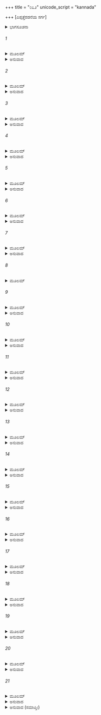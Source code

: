 +++
title = "೦೭೨"
unicode_script = "kannada"

+++
[ಎಪ್ಪತ್ತೆರಡನೆಯ ಸರ್ಗ]



<details><summary>ಭಾಗಸೂಚನಾ</summary>

ವಾಲ್ಮೀಕಿಗಳಿಂದ ಬೀಳ್ಕೊಂಡು ಶತ್ರುಘ್ನನು ಅಯೋಧ್ಯೆಗೆ ಹೋಗಿ ಶ್ರೀರಾಮಾದಿಗಳನ್ನು ಭೆಟ್ಟಿಯಾಗಿ, ಏಳುದಿನ ಅಲ್ಲಿ ಇದ್ದು ಪುನಃ ಮಧುರಾಪುರಿಗೆ ಪ್ರಯಾಣ
</details>

###### 1


<details><summary>ಮೂಲಮ್</summary>

ತಂ ಶಯಾನಂ ನರವ್ಯಾಘ್ರಂ ನಿದ್ರಾ ನಾಭ್ಯಾಗಮತ್ತದಾ ।  
ಚಿಂತಯಾನಮನೇಕಾರ್ಥಂ ರಾಮಗೀತಮನುತ್ತಮಮ್ ॥
</details>

<details><summary>ಅನುವಾದ</summary>

ಪುರುಷಸಿಂಹ ಶತ್ರುಘ್ನನು ಮಲಗಿದ್ದರೂ ಆ ಉತ್ತಮ ಶ್ರೀರಾಮಚಂದ್ರನ ಕುರಿತು ಅನೇಕ ರೀತಿಯ ಮಾತುಗಳನ್ನು ಯೋಚಿಸುತ್ತಿದ್ದನು. ಇದರಿಂದ ಅವನಿಗೆ ಬಹಳ ಹೊತ್ತು ನಿದ್ದೆಬಂದಿಲ್ಲ.॥1॥
</details>

###### 2


<details><summary>ಮೂಲಮ್</summary>

ತಸ್ಯ ಶಬ್ದಂ ಸುಮಧುರಂ ತಂತ್ರೀಲಯಸಮನ್ವಿತಮ್ ।  
ಶ್ರುತ್ವಾ ರಾತ್ರಿರ್ಜಗಾಮಾಶು ಶತ್ರುಘ್ನಸ್ಯ ಮಹಾತ್ಮನಃ ॥
</details>

<details><summary>ಅನುವಾದ</summary>

ವೀಣೆಯ ಲಯದೊಂದಿಗೆ ರಾಮಚರಿತ ಗಾಯನದ ಸುಮಧುರ ಶಬ್ದ ಕೇಳಿ ಮಹಾತ್ಮಾ ಶತ್ರುಘ್ನನ ಉಳಿದ ರಾತ್ರಿಯೂ ಬೇಗನೇ ಕಳೆದುಹೋಯಿತು.॥2॥
</details>

###### 3


<details><summary>ಮೂಲಮ್</summary>

ತಸ್ಯಾಂ ರಜನ್ಯಾಂ ವ್ಯಷ್ಟಾಯಾಂ ಕೃತ್ವಾ ಪೌರ್ವಾಹ್ಣಿಕಂ ಕ್ರಮಮ್ ।  
ಉವಾಚ ಪ್ರಾಂಜಲಿರ್ವಾಕ್ಯಂ ಶತ್ರುಘ್ನೋ ಮುನಿಪುಂಗವಮ್ ॥
</details>

<details><summary>ಅನುವಾದ</summary>

ರಾತ್ರೆ ಕಳೆದು ಪ್ರಾತಃಕಾಲ ಪೂರ್ವಾಹ್ಣದ ನಿತ್ಯಕರ್ಮ ಮುಗಿಸಿ ಶತ್ರುಘ್ನನು ಕೈಮುಗಿದು ಮುನಿವರ ವಾಲ್ಮೀಕಿಗಳಲ್ಲಿ ಹೇಳಿದನು.॥3॥
</details>

###### 4


<details><summary>ಮೂಲಮ್</summary>

ಭಗವನ್ ದ್ರಷ್ಟುಮಿಚ್ಛಾಮಿ ರಾಘವಂರಘುನಂದನಮ್ ।  
ತ್ವಯಾನುಜ್ಞಾತುಮಿಚ್ಛಾಮಿ ಸಹೈಭಿಃ ಸಂಶಿತವ್ರತೈಃ ॥
</details>

<details><summary>ಅನುವಾದ</summary>

ಪೂಜ್ಯರೇ! ಈಗ ನಾನು ರಘುಕುಲನಂದ ಶ್ರೀರಾಮನನ್ನು ದರ್ಶಿಸಲು ಬಯಸುತ್ತಿದ್ದೇನೆ. ಆದ್ದರಿಂದ ನೀವು ಆಜ್ಞೆ ಕೊಟ್ಟರೆ ಕಠೋರ ವ್ರತವನ್ನು ಪಾಲಿಸುವ ಈ ಸಂಗಡಿಗರೊಂದಿಗೆ ಅಯೋಧ್ಯೆಗೆ ಹೋಗಲು ಇಚ್ಛಿಸುತ್ತೇನೆ.॥4॥
</details>

###### 5


<details><summary>ಮೂಲಮ್</summary>

ಇತ್ಯೇವಂ ವಾದಿನಂ ತಂ ತು ಶತ್ರುಘ್ನಂಶತ್ರುಸೂದನಮ್ ।  
ವಾಲ್ಮೀಕಿಃ ಸಂಪರಿಷ್ವಜ್ಯ ವಿಸಸರ್ಜ ಚ ರಾಘವಮ್ ॥
</details>

<details><summary>ಅನುವಾದ</summary>

ಹೀಗೆ ಹೇಳುತ್ತಾ ರಘುಕುಲಭೂಷಣ ಶತ್ರುಸೂದನ ಶತ್ರುಘ್ನನನ್ನು ವಾಲ್ಮೀಕಿಗಳು ಬಿಗಿದಪ್ಪಿಕೊಂಡು ಹೋಗಲು ಅಪ್ಪಣೆ ನೀಡಿದರು.॥5॥
</details>

###### 6


<details><summary>ಮೂಲಮ್</summary>

ಸೋಽಭಿವಾದ್ಯ ಮುನಿಶ್ರೇಷ್ಠಂ ರಥಮಾರುಹ್ಯ ಸುಪ್ರಭಮ್ ।  
ಅಯೋಧ್ಯಾಮಗಮತ್ತೂರ್ಣಂ ರಾಘವೋತ್ಸುಕದರ್ಶನಃ ॥
</details>

<details><summary>ಅನುವಾದ</summary>

ಶ್ರೀರಾಮನ ದರ್ಶನಕ್ಕೆ ಉತ್ಕಂಠಿತನಾದ ಶತ್ರುಘ್ನನು ಮುನಿಶ್ರೇಷ್ಠ ವಾಲ್ಮೀಕಿಗಳಿಗೆ ವಂದಿಸಿ, ಒಂದು ಸುಂದರ ದೀಪ್ತಿಯುಳ್ಳ ರಥವನ್ನೇರಿ ಕೂಡಲೇ ಅಯೋಧ್ಯೆಯ ಕಡೆಗೆ ಹೊರಟನು.॥6॥
</details>

###### 7


<details><summary>ಮೂಲಮ್</summary>

ಸ ಪ್ರವಿಷ್ಟಃ ಪುರೀಂ ರಮ್ಯಾಂ ಶ್ರೀಮಾನಿಕ್ಷ್ವಾಕುನಂದನಃ ।  
ಪ್ರವಿವೇಶ ಮಹಾಬಾಹುರ್ಯತ್ರ ರಾಮೋ ಮಹಾದ್ಯುತಿಃ ॥
</details>

<details><summary>ಅನುವಾದ</summary>

ಇಕ್ಷ್ವಾಕುಕುಲನಂದನ ಮಹಾಬಾಹು ಶ್ರೀಮಾನ್ ಶತ್ರುಘ್ನನು ಅಯೋಧ್ಯೆಯನ್ನು ಪ್ರವೇಶಿಸಿ, ನೇರವಾಗಿ ಮಹಾತೇಜಸ್ವೀ ಶ್ರೀರಾಮನು ವಿರಾಜಿಸುತ್ತಿದ್ದ ಅರಮನೆಗೆ ಹೋದನು.॥7॥
</details>

###### 8


<details><summary>ಮೂಲಮ್</summary>

ಸ ರಾಮಂ ಮಂತ್ರಿ ಮಧ್ಯಸ್ಥಂ ಪೂರ್ಣಚಂದ್ರ ನಿಭಾನನಮ್ ।  
ಪಶ್ಯನ್ನಮರಮಧ್ಯಸ್ಥಂ ಸಹಸ್ರನಯನಂ ಯಥಾ ॥
</details>

###### 9


<details><summary>ಮೂಲಮ್</summary>

ಸೋಽಭಿವಾದ್ಯ ಮಹಾತ್ಮಾನಂ ಜ್ವಲಂತಮಿವ ತೇಜಸಾ ।  
ಉವಾಚ ಪ್ರಾಂಜಲಿರ್ಭೂತ್ವಾ ರಾಮಂ ಸತ್ಯಪರಾಕ್ರಮಮ್ ॥
</details>

<details><summary>ಅನುವಾದ</summary>

ಸಹಸ್ರನೇತ್ರಧಾರೀ ಇಂದ್ರನು ದೇವತೆಗಳ ನಡುವೆ ಕುಳಿತಿರುವಂತೆ ಪೂರ್ಣಚಂದ್ರನಂತೆ ಮನೋಹರ ಮುಖವುಳ್ಳ ಶ್ರೀರಾಮನು ಮಂತ್ರಿಗಳ ಮಧ್ಯದಲ್ಲಿ ವಿರಾಜಿಸುತ್ತಿದ್ದನು. ತನ್ನ ತೇಜದಿಂದ ಪ್ರಜ್ವಲಿತನಾದ ಸತ್ಯ ಪರಾಕ್ರಮಿ ಮಹಾತ್ಮಾ ಶ್ರೀರಾಮನನ್ನು ನೋಡಿ ಶತ್ರುಘ್ನನು ಕೈಮುಗಿದು ಇಂತೆಂದನು.॥8-9॥
</details>

###### 10


<details><summary>ಮೂಲಮ್</summary>

ಯದಾಜ್ಞಪ್ತಂ ಮಹಾರಾಜ ಸರ್ವಂ ತತ್ಕೃತವಾನಹಮ್ ।  
ಹತಃ ಸಲವಣಃ ಪಾಪಃ ಪುರೀ ಚಾಸ್ಯ ನಿವೇಶಿತಾ ॥
</details>

<details><summary>ಅನುವಾದ</summary>

ಮಹಾರಾಜಾ! ನೀವು ನನಗೆ ಆಜ್ಞಾಪಿಸಿದ ಎಲ್ಲ ಕಾರ್ಯವನ್ನು ಪೂರೈಸಿ ನಾನು ಬಂದಿದ್ದೇನೆ. ಪಾಪೀ ಲವಣನು ಹತನಾಗಿ ಅವನ ಪುರಿಯೂ ನೆಲೆಗೊಂಡಿತು.॥10॥
</details>

###### 11


<details><summary>ಮೂಲಮ್</summary>

ದ್ವಾದಶೈತಾನಿ ವರ್ಷಾಣಿ ತ್ವಾಂ ವಿನಾ ರಘುನಂದನ ।  
ನೋತ್ಸಹೇಯಮಹಂ ವಸ್ತುಂ ತ್ವಯಾ ವಿರಹಿತೋ ನೃಪ ॥
</details>

<details><summary>ಅನುವಾದ</summary>

ರಘುನಂದನ! ನಿಮ್ಮ ದರ್ಶನವಿಲ್ಲದೆ ಈ ಹನ್ನೆರಡು ವರ್ಷಗಳು ಹೇಗೋ ಕಳೆದು ಹೋದುವು; ಆದರೆ ನರೇಶ್ವರ! ಇನ್ನು ಹೆಚ್ಚು ದಿನ ನಿಮ್ಮಿಂದ ದೂರ ಉಳಿಯುವ ಸಾಹಸ ನನ್ನಲ್ಲಿ ಇಲ್ಲ.॥11॥
</details>

###### 12


<details><summary>ಮೂಲಮ್</summary>

ಸ ಮೇ ಪ್ರಸಾದಂ ಕಾಕುತ್ಸ್ಥ ಕುರುಷ್ವಾಮಿತವಿಕ್ರಮ ।  
ಮಾತೃಹೀನೋ ಯಥಾ ವತ್ಸೋ ನ ಚಿರಂ ಪ್ರವಸಾಮ್ಯಹಮ್ ॥
</details>

<details><summary>ಅನುವಾದ</summary>

ಅಮಿತ ಪರಾಕ್ರಮೀ ಕಾಕುತ್ಸ್ಥನೇ! ಪುಟ್ಟಮಗು ತನ್ನ ತಾಯಿಯನ್ನು ಅಗಲಿ ಇರುವುದಿಲ್ಲವೋ ಹಾಗೆಯೇ ನಾನು ಚಿರಕಾಲ ನಿಮ್ಮಿಂದ ದೂರ ಇರಲಾರೆ. ಅದಕ್ಕಾಗಿ ನೀವು ನನ್ನ ಮೇಲೆ ಕೃಪೆದೋರಿರಿ.॥12॥
</details>

###### 13


<details><summary>ಮೂಲಮ್</summary>

ಏವಂ ಬ್ರುವಾಣಂ ಶತ್ರುಘ್ನಂ ಪರಿಷ್ವಜ್ಯೇದಮಬ್ರವೀತ್ ।  
ಮಾ ವಿಷಾದಂ ಕೃಥಾಃ ಶೂರ ನೈತತ್ ಕ್ಷತ್ರಿಯಚೇಷ್ಟಿತಮ್ ॥
</details>

<details><summary>ಅನುವಾದ</summary>

ಹೀಗೆ ಹೇಳುತ್ತಿರುವ ಶತ್ರುಘ್ನನನ್ನು ಬಿಗಿದಪ್ಪಿಕೊಂಡು ಶ್ರೀರಾಮನು ಹೇಳಿದನು - ಶೂರವೀರನೇ! ವಿಷಾದಪಡಬೇಡ. ಈ ರೀತಿ ಕಾತರನಾಗುವುದು ಕ್ಷತ್ರಿಯರಿಗೆ ಉಚಿತವಲ್ಲ.॥13॥
</details>

###### 14


<details><summary>ಮೂಲಮ್</summary>

ನಾವಸೀದಂತಿ ರಾಜಾನೋ ವಿಪ್ರವಾಸೇಷು ರಾಘವ ।  
ಪ್ರಜಾ ಚ ಪರಿಪಾಲ್ಯಾ ಹಿ ಕ್ಷಾತ್ರಧರ್ಮೇಣ ರಾಘವ ॥
</details>

<details><summary>ಅನುವಾದ</summary>

ರಘುಕುಲಭೂಷಣ! ರಾಜರು ಪರದೇಶದಲ್ಲಿದ್ದರೂ ದುಃಖಿತರಾಗುವುದಿಲ್ಲ. ರಘುವೀರನೇ! ರಾಜನು ಕ್ಷತ್ರಿಯ ಧರ್ಮಕ್ಕನುಸಾರ ಪ್ರಜೆಯನ್ನು ಚೆನ್ನಾಗಿ ಪಾಲಿಸಬೇಕು.॥14॥
</details>

###### 15


<details><summary>ಮೂಲಮ್</summary>

ಕಾಲೇ ಕಾಲೇ ತು ಮಾಂ ವೀರ ಅಯೋಧ್ಯಾಮವಲೋಕಿತುಮ್ ।  
ಆಗಚ್ಛ ತ್ವಂ ನರಶ್ರೇಷ್ಠ ಗಂತಾಸಿ ಚ ಪುರಂ ತವ ॥
</details>

<details><summary>ಅನುವಾದ</summary>

ನರಶ್ರೇಷ್ಠವೀರನೇ! ಆಗಾಗ ನನ್ನನ್ನು ನೋಡಲು ಅಯೋಧ್ಯೆಗೆ ಬರುತ್ತಾ ಇರು ಹಾಗೂ ಮತ್ತೆ ತನ್ನ ಪುರಿಗೆ ಮರಳಿ ಹೋಗುತ್ತಾ ಇರು.॥15॥
</details>

###### 16


<details><summary>ಮೂಲಮ್</summary>

ಮಮಾಪಿ ತ್ವಂ ಸುದಯಿತಃ ಪ್ರಾಣೈರಪಿ ನ ಸಂಶಯಃ ।  
ಅವಶ್ಯಂ ಕರಣೀಯಂ ಚ ರಾಜ್ಯಸ್ಯ ಪರಿಪಾಲನಮ್ ॥
</details>

<details><summary>ಅನುವಾದ</summary>

ನೀನು ನನಗೆ ಪ್ರಾಣಕ್ಕಿಂತ ಹೆಚ್ಚು ಪ್ರಿಯನಾಗಿರುವೆ ಇದರಲ್ಲಿ ಸಂಶಯವೇ ಇಲ್ಲ. ಆದರೆ ರಾಜ್ಯದ ಪಾಲನೆ ಮಾಡುವುದೂ ಆವಶ್ಯಕ ಕರ್ತವ್ಯವಾಗಿದೆ.॥16॥
</details>

###### 17


<details><summary>ಮೂಲಮ್</summary>

ತಸ್ಮಾತ್ತ್ವಂ ವಸ ಕಾಕುತ್ಸ್ಥ ಸಪ್ತರಾತ್ರಂ ಮಯಾ ಸಹ ।  
ಊರ್ಧ್ವಂ ಗಂತಾಸಿ ಮಧುರಾಂ ಸಭೃತ್ಯಬಲವಾಹನಃ ॥
</details>

<details><summary>ಅನುವಾದ</summary>

ಆದ್ದರಿಂದ ಕಾಕುತ್ಸ್ಥನೇ ! ಈಗ ಏಳುದಿನ ನೀನು ನನ್ನೊಂದಿಗೆ ಇರು. ಅನಂತರ ಸೇವಕರು, ಸೈನ್ಯ, ವಾಹನಗಳೊಂದಿಗೆ ಮಧುರಾಪುರಿಗೆ ಹೊರಟು ಹೋಗು.॥17॥
</details>

###### 18


<details><summary>ಮೂಲಮ್</summary>

ರಾಮಸ್ಯೈ ತದ್ವಚಃ ಶ್ರುತ್ವಾ ಧರ್ಮಯುಕ್ತಂ ಮನೋಽನುಗಮ್ ।  
ಶತ್ರುಘ್ನೋ ದೀನಯಾ ವಾಚಾ ಬಾಢಮಿತ್ಯೇವ ಚಾಬ್ರವೀತ್ ॥
</details>

<details><summary>ಅನುವಾದ</summary>

ಶ್ರೀರಾಮಚಂದ್ರನ ಈ ಮಾತು ಧರ್ಮ ಯುಕ್ತ ಇರುವುದರೊಂದಿಗೆ ಮನಸ್ಸಿಗನುಕೂಲವಾಗಿತ್ತು. ಅದನ್ನು ಕೇಳಿ ಶತ್ರುಘ್ನನು ಶ್ರೀರಾಮನ ವಿಯೋಗದ ಭಯದಿಂದ ದೀನವಾಣಿಯಲ್ಲಿ ‘ತಮ್ಮ ಆಜ್ಞೆಯಂತಾಗಲಿ’ ಎಂದು ಹೇಳಿದನು.॥18॥
</details>

###### 19


<details><summary>ಮೂಲಮ್</summary>

ಸಪ್ತರಾತ್ರಂ ಚ ಕಾಕುತ್ಸ್ಥೋ ರಾಘವಸ್ಯ ಯಥಾಜ್ಞಯಾ ।  
ಉಷ್ಯ ತತ್ರ ಮಹೇಷ್ವಾಸೋಗಮನಾಯೋಪಚಕ್ರಮೇ ॥
</details>

<details><summary>ಅನುವಾದ</summary>

ಶ್ರೀರಘುನಾಥನ ಆಜ್ಞೆಯಂತೆ ಏಳು ದಿನ ಅಯೋಧ್ಯೆಯಲ್ಲಿ ಇದ್ದು, ಮಹಾಧನುರ್ಧರ ಕಾಕುತ್ಸ್ಥಕುಲಭೂಷಣ ಶತ್ರುಘ್ನನು ಅಲ್ಲಿಂದ ಹೋಗಲು ಸಿದ್ಧನಾದನು.॥19॥
</details>

###### 20


<details><summary>ಮೂಲಮ್</summary>

ಆಮಂತ್ರ್ಯತು ಮಹಾತ್ಮಾನಂ ರಾಮಂ ಸತ್ಯಪರಾಕ್ರಮಮ್ ।  
ಭರತಂ ಲಕ್ಷ್ಮಣಂ ಚೈವ ಮಹಾರಥಮುಪಾರುಹತ್ ॥
</details>

<details><summary>ಅನುವಾದ</summary>

ಸತ್ಯಪರಾಕ್ರಮಿ ಮಹಾತ್ಮಾ ಶ್ರೀರಾಮ, ಭರತ, ಲಕ್ಷ್ಮಣರಿಂದ ಬೀಳ್ಕೊಂಡು ಶತ್ರುಘ್ನನು ಬಂದು ವಿಶಾಲ ರಥವನ್ನು ಏರಿದನು.॥20॥
</details>

###### 21


<details><summary>ಮೂಲಮ್</summary>

ದೂರಂ ಪದ್ಭ್ಯಾಮನುಗತೋ ಲಕ್ಷ್ಮಣೇನಮಹಾತ್ಮನಾ ।  
ಭರತೇನ ಚ ಶತ್ರುಘ್ನೋ ಜಗಾಮಾಶು ಪುರೀಂ ತದಾ ॥
</details>

<details><summary>ಅನುವಾದ</summary>

ಮಹಾತ್ಮಾ ಲಕ್ಷ್ಮಣ ಮತ್ತು ಭರತರು ಕಾಲ್ನಡಿಗೆಯಲ್ಲಿ ಅವನನ್ನು ಬೀಳ್ಕೊಡಲು ಸ್ವಲ್ಪದೂರ ಹಿಂದೆಯೇ ಹೋದರು. ಅನಂತರ ಶತ್ರುಘ್ನನು ಶೀಘ್ರವಾಗಿ ತನ್ನ ರಾಜಧಾನಿಯ ಕಡೆಗೆ ಹೊರಟು ಹೋದನು.॥21॥
</details>

<details><summary>ಅನುವಾದ (ಸಮಾಪ್ತಿಃ)</summary>

ಶ್ರೀವಾಲ್ಮೀಕಿ ವಿರಚಿತ ಆರ್ಷರಾಮಾಯಣ ಆದಿಕಾವ್ಯದ ಉತ್ತರ ಕಾಂಡದಲ್ಲಿ ಎಪ್ಪತ್ತೆರಡನೆಯ ಸರ್ಗ ಪೂರ್ಣವಾಯಿತು. ॥72॥
</details>
